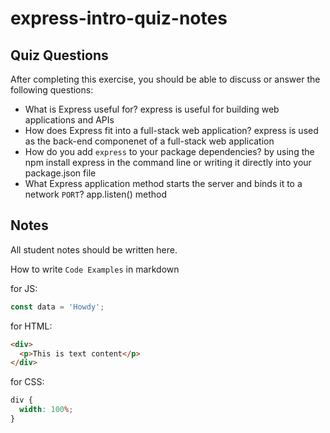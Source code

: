# express-intro-quiz-notes

## Quiz Questions

After completing this exercise, you should be able to discuss or answer the following questions:

- What is Express useful for?
  express is useful for building web applications and APIs
- How does Express fit into a full-stack web application?
  express is used as the back-end componenet of a full-stack web application
- How do you add `express` to your package dependencies?
  by using the npm install express in the command line or writing it directly into your package.json file
- What Express application method starts the server and binds it to a network `PORT`?
  app.listen() method

## Notes

All student notes should be written here.

How to write `Code Examples` in markdown

for JS:

```javascript
const data = 'Howdy';
```

for HTML:

```html
<div>
  <p>This is text content</p>
</div>
```

for CSS:

```css
div {
  width: 100%;
}
```
